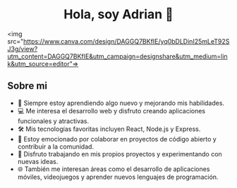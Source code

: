 <div align="center">
  <h1 align="center"> Hola, soy Adrian 👋</h1>
</div>

<img src="https://www.canva.com/design/DAGGQ7BKfIE/yq0bDLDinI25mLeT92SJ3g/view?utm_content=DAGGQ7BKfIE&utm_campaign=designshare&utm_medium=link&utm_source=editor"=>

## Sobre mi 

- 🌱 Siempre estoy aprendiendo algo nuevo y mejorando mis habilidades.
- 💻 Me interesa el desarrollo web y disfruto creando aplicaciones funcionales y atractivas.
- 🛠️ Mis tecnologías favoritas incluyen React, Node.js y Express.
- 🚀 Estoy emocionado por colaborar en proyectos de código abierto y contribuir a la comunidad.
- 🎨 Disfruto trabajando en mis propios proyectos y experimentando con nuevas ideas.
- 🌐 También me interesan áreas como el desarrollo de aplicaciones móviles, videojuegos y aprender nuevos lenguajes de programación.
